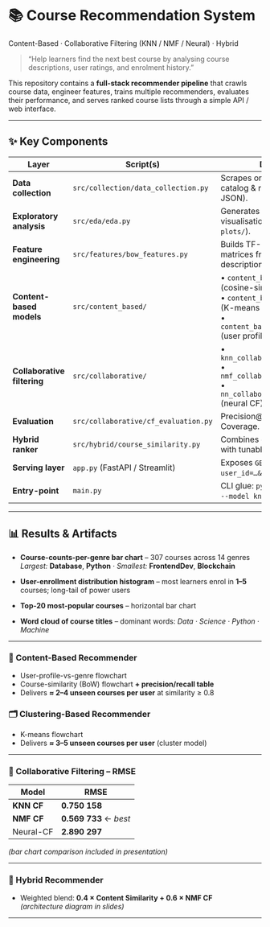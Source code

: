 # 📚 Course Recommendation System  
Content-Based · Collaborative Filtering (KNN / NMF / Neural) · Hybrid

> “Help learners find the next best course by analysing course descriptions, user ratings, and enrolment history.”

This repository contains a **full-stack recommender pipeline** that crawls course data, engineer features, trains multiple recommenders, evaluates their performance, and serves ranked course lists through a simple API / web interface.

---

## ✨ Key Components
| Layer | Script(s) | Description |
|-------|-----------|-------------|
| **Data collection** | `src/collection/data_collection.py` | Scrapes or ingests raw course-catalog & rating data (CSV / JSON). |
| **Exploratory analysis** | `src/eda/eda.py` | Generates summary stats & visualisations (plots are saved to `plots/`). |
| **Feature engineering** | `src/features/bow_features.py` | Builds TF-IDF / Bag-of-Words matrices from course titles & descriptions. |
| **Content-based models** | `src/content_based/` | • `content_based_similarity.py` (cosine-sim TF-IDF)<br>• `content_based_clustering.py` (K-means topic clusters)<br>• `content_based_user_profile.py` (user profile vectors). |
| **Collaborative filtering** | `src/collaborative/` | • `knn_collaborative_filtering.py`<br>• `nmf_collaborative_filtering.py`<br>• `nn_collaborative_filtering.py` (neural CF). |
| **Evaluation** | `src/collaborative/cf_evaluation.py` | Precision@K, Recall@K, NDCG, Coverage. |
| **Hybrid ranker** | `src/hybrid/course_similarity.py` | Combines content & CF scores with tunable weights. |
| **Serving layer** | `app.py` (FastAPI / Streamlit) | Exposes `GET /recommend?user_id=…&k=10` or interactive UI. |
| **Entry-point** | `main.py` | CLI glue: `python main.py train --model knn`, `... recommend`. |

---


## 📊 Results & Artifacts

- **Course-counts-per-genre bar chart** – 307 courses across 14 genres  
  *Largest:* **Database**, **Python** · *Smallest:* **FrontendDev**, **Blockchain**

- **User-enrollment distribution histogram** – most learners enrol in **1–5** courses; long-tail of power users

- **Top-20 most-popular courses** – horizontal bar chart

- **Word cloud of course titles** – dominant words: *Data · Science · Python · Machine*

---

### 📝 Content-Based Recommender
- User-profile-vs-genre flowchart  
- Course-similarity (BoW) flowchart **+ precision/recall table**  
- Delivers **≈ 2–4 unseen courses per user** at similarity ≥ 0.8

### 🗂️ Clustering-Based Recommender
- K-means flowchart  
- Delivers **≈ 3–5 unseen courses per user** (cluster model)

---

### 📐 Collaborative Filtering – RMSE

| Model | RMSE |
|-------|------|
| **KNN CF** | **0.750 158** |
| **NMF CF** | **0.569 733** ← *best* |
| Neural-CF | **2.890 297** |

*(bar chart comparison included in presentation)*

---

### 🔀 Hybrid Recommender
- Weighted blend: **0.4 × Content Similarity  +  0.6 × NMF CF**  
  *(architecture diagram in slides)*

---


